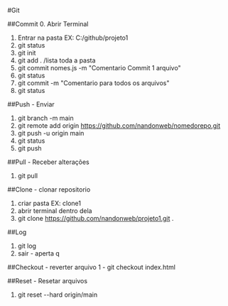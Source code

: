 #Git

##Commit
0. Abrir Terminal
1. Entrar na pasta EX: C:/github/projeto1
2. git status
3. git init 
4. git add .  /lista toda a pasta
5. git commit nomes.js -m "Comentario Commit 1 arquivo"
6. git status
7. git commit -m "Comentario para todos os arquivos"
8. git status

##Push - Enviar
1. git branch -m main
2. git remote add origin https://github.com/nandonweb/nomedorepo.git
3. git push -u origin main
4. git status
5. git push

##Pull - Receber alterações
1. git pull

##Clone - clonar repositorio 
1. criar pasta  EX: clone1
2. abrir terminal dentro dela
3. git clone https://github.com/nandonweb/projeto1.git .

##Log
1. git log
2. sair - aperta q

##Checkout - reverter arquivo
1 - git checkout index.html

##Reset - Resetar arquivos 
1. git reset --hard origin/main